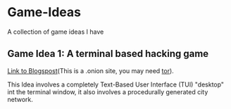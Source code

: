 # Game-Ideas
A collection of game ideas I have

## Game Idea 1: A terminal based hacking game
[Link to Blogspost](http://wouter4ud7jgpbh2zu3aczlzx6xqqqem5pugldoj4i7eirxkep3gkxad.onion/game-idea-a-terminal-based-hacking-game-part-1.html)(This is a .onion site, you may need [tor](https://www.torproject.org/)).

This Idea involves a completely Text-Based User Interface (TUI) "desktop" int the terminal window, it also involves a procedurally generated city network.
